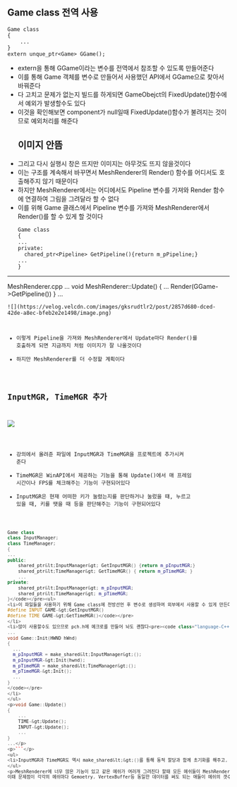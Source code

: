 <h2 id="game-class-전역-사용">Game class 전역 사용</h2>
<pre><code class="language-C++">Game class
{
    ...
}
extern unque_ptr&lt;Game&gt; GGame();</code></pre>
<ul>
<li>extern을 통해 GGame이라는 변수를 전역에서 참조할 수 있도록 만들어준다</li>
<li>이를 통해 Game 객체를 변수로 만들어서 사용했던 API에서 GGame으로 찾아서 바꿔준다</li>
<li>다 고치고 문제가 없는지 빌드를 하게되면 GameObejct의 FixedUpdate()함수에서 예외가 발생할수도 있다</li>
<li>이것을 확인해보면 component가 null일때 FixedUpdate()함수가 불려지는 것이므로 예외처리를 해준다<h2 id="이미지-안뜸">이미지 안뜸</h2>
</li>
<li>그리고 다시 실행시 창은 뜨지만 이미지는 아무것도 뜨지 않을것이다</li>
<li>이는 구조를 계속해서 바꾸면서 MeshRenderer의 Render() 함수를 어디서도 호출해주지 않기 때문이다</li>
<li>하지만 MeshRenderer에서는 어디에서도 Pipeline 변수를 가져와 Render 함수에 연결하여 그림을 그려달라 할 수 없다</li>
<li>이를 위해 Game 클래스에서 Pipeline 변수를 가져와 MeshRenderer에서 Render()를 할 수 있게 할 것이다<pre><code class="language-C++">Game class
{
...
private:
  chared_ptr&lt;Pipeline&gt; GetPipeline(){return m_pPipeline;}
...
}</code></pre>
</li>
</ul>
<hr />
<p>MeshRenderer.cpp
...
void MeshRenderer::Update()
{
...
    Render(GGame-&gt;GetPipeline())
}
...</p>
<pre><code>![](https://velog.velcdn.com/images/gksrudtlr2/post/2857d680-dced-42de-a8ec-bfeb2e2e1498/image.png)

- 이렇게 Pipeline을 가져와 MeshRenderer에서 Update마다 Render()를 호출하게 되면 지금까지 처럼 이미지가 잘 나올것이다
- 하지만 MeshRenderer를 더 수정할 계획이다
## InputMGR, TimeMGR 추가
![](https://velog.velcdn.com/images/gksrudtlr2/post/49135f3d-f03a-4b26-8e26-762ade675dc9/image.png)
- 강의에서 올려준 파일에 InputMGR과 TimeMGR을 프로젝트에 추가시켜 준다
- TimeMGR은 WinAPI에서 제공하는 기능을 통해 Update()에서 매 프레임 시간이나 FPS를 체크해주는 기능이 구현되어있다
- InputMGR은 현재 어떠한 키가 눌렸는지를 판단하거나 눌렀을 때, 누르고 있을 때, 키를 땟을 때 등을 판단해주는 기능이 구현되어있다
```C++
Game class
class InputManager;
class TimeManager;
{
...
public:
    shared_ptr&lt;InputManager&gt; GetInputMGR() {return m_pInputMGR;}
    shared_ptr&lt;TimeManager&gt; GetTimeMGR() { return m_pTimeMGR; }
    ...
private:
    shared_ptr&lt;InputManager&gt; m_pInputMGR;
    shared_ptr&lt;TimeManager&gt; m_pTimeMGR;
}</code></pre><ul>
<li>이 파일들을 사용하기 위해 Game class에 전방선언 후 변수로 생성하여 외부에서 사용할 수 있게 만든다<pre><code class="language-C++">pch.h
#define INPUT GAME-&gt;GetInputMGR()
#define TIME GAME-&gt;GetTimeMGR()</code></pre>
</li>
<li>많이 사용할수도 있으므로 pch.h에 메크로를 만들어 놔도 괜찮다<pre><code class="language-C++">Game.cpp
...
void Game::Init(HWND hWnd)
{
  ...
  m_pInputMGR = make_shared&lt;InputManager&gt;();
  m_pInputMGR-&gt;Init(hwnd);
  m_pTimeMGR = make_shared&lt;TimeManager&gt;();
  m_pTimeMGR-&gt;Init();
  ...
}
</code></pre>
</li>
</ul>
<p>void Game::Update()
{
    ...
    TIME-&gt;Update();
    INPUT-&gt;Update();
    ...
}
...</p>
<p>```</p>
<ul>
<li>InputMGR과 TimeMGR도 역시 make_shared&lt;&gt;()를 통해 동적 할당과 함께 초기화를 해주고, Update()함수에서 Update()될때 마다 호출해줘야 하므로 위의 코드도 추가해준다</li>
</ul>
<p>MeshRenderer에 너무 많은 기능이 있고 같은 메쉬가 여러개 그려진다 할때 모든 메쉬들이 MeshRenderer를 가지고 있을 것이다
이때 문제점이 각각의 메쉬마다 Gemoetry, VertexBuffer등 동일한 데이터를 써도 되는 애들이 메쉬의 갯수만큼 만들어지는 문제가 생긴다</p>